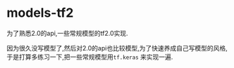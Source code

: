 # models-tf2
为了熟悉2.0的api,一些常规模型的tf2.0实现.

因为很久没写模型了,然后对2.0的api也比较模型,为了快速养成自己写模型的风格,于是打算多练习一下,把一些常规模型用`tf.keras`
来实现一遍.

